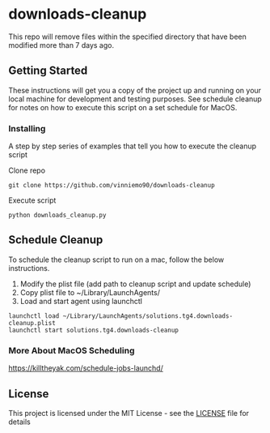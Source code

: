 # downloads-cleanup

This repo will remove files within the specified directory that have been modified more than 7 days ago.

## Getting Started

These instructions will get you a copy of the project up and running on your local machine for development and testing purposes. See schedule cleanup for notes on how to execute this script on a set schedule for MacOS.

### Installing

A step by step series of examples that tell you how to execute the cleanup script

Clone repo
```
git clone https://github.com/vinniemo90/downloads-cleanup
```
Execute script
```
python downloads_cleanup.py
```

## Schedule Cleanup

To schedule the cleanup script to run on a mac, follow the below instructions.

1. Modify the plist file (add path to cleanup script and update schedule)
2. Copy plist file to ~/Library/LaunchAgents/
3. Load and start agent using launchctl
```
launchctl load ~/Library/LaunchAgents/solutions.tg4.downloads-cleanup.plist
launchctl start solutions.tg4.downloads-cleanup
```

### More About MacOS Scheduling

https://killtheyak.com/schedule-jobs-launchd/


## License

This project is licensed under the MIT License - see the [LICENSE](LICENSE) file for details
